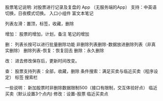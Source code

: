 股票笔记说明:
对股票进行记录及复盘的 App （无服务端的App）
支持：中英语切换，日夜模式切换。
入口小组件
富文本笔记

列表左滑：置顶，标签，收藏，删除

增加：
股票的增加，计划，备注
笔记的增加

删：
列表长按可以进行批量删除功能
非删除列表删除-数据放进删除列表（非真实删除）
删除列表-恢复：恢复回去
删除：永久删除

改：
进去修改保存后，更新时间改变。

查：
股票支持列表：全部，收藏，删除
条件搜索：满足买卖与临近买卖（程序设定）
标签
搜索栏

一些说明：
新加股票时非删除数据限制500（接口有限制，交互体验好点）
临近买卖（默认设置3个点内) 修改：设置-股票 临近买卖点
